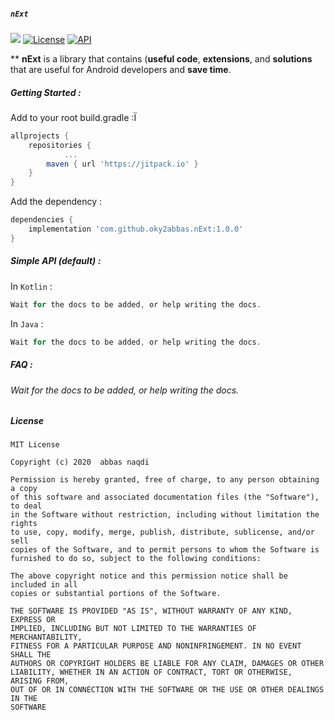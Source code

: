##### `nExt`

[![](https://jitpack.io/v/oky2abbas/nExt.svg)](https://jitpack.io/#dfmAbbas/nExt) [![License](http://img.shields.io/badge/license-MIT-green.svg?style=flat)](https://github.com/oky2abbas/reactor) [![API](https://img.shields.io/badge/API-19%2B-blue.svg?style=flat)](https://github.com/oky2abbas/reactor)

** **nExt** is a library that contains (**useful code**, **extensions**, and **solutions** that are useful for Android developers and **save time**.

##### Getting Started :

Add to your root build.gradle :Ï

```Groovy
allprojects {  
 	repositories {   
			...     
  		maven { url 'https://jitpack.io' }  
	} 
}
```

Add the dependency :

```Groovy
dependencies {    
  	implementation 'com.github.oky2abbas.nExt:1.0.0'
}
```

##### Simple API (default) :

In `Kotlin` :

```Groovy
Wait for the docs to be added, or help writing the docs.
```

In `Java` :

```Groovy
Wait for the docs to be added, or help writing the docs.
```

##### FAQ :

###### Wait for the docs to be added, or help writing the docs.



##### License

```
MIT License

Copyright (c) 2020  abbas naqdi

Permission is hereby granted, free of charge, to any person obtaining a copy
of this software and associated documentation files (the "Software"), to deal
in the Software without restriction, including without limitation the rights
to use, copy, modify, merge, publish, distribute, sublicense, and/or sell
copies of the Software, and to permit persons to whom the Software is
furnished to do so, subject to the following conditions:

The above copyright notice and this permission notice shall be included in all
copies or substantial portions of the Software.

THE SOFTWARE IS PROVIDED "AS IS", WITHOUT WARRANTY OF ANY KIND, EXPRESS OR
IMPLIED, INCLUDING BUT NOT LIMITED TO THE WARRANTIES OF MERCHANTABILITY,
FITNESS FOR A PARTICULAR PURPOSE AND NONINFRINGEMENT. IN NO EVENT SHALL THE
AUTHORS OR COPYRIGHT HOLDERS BE LIABLE FOR ANY CLAIM, DAMAGES OR OTHER
LIABILITY, WHETHER IN AN ACTION OF CONTRACT, TORT OR OTHERWISE, ARISING FROM,
OUT OF OR IN CONNECTION WITH THE SOFTWARE OR THE USE OR OTHER DEALINGS IN THE
SOFTWARE
```
